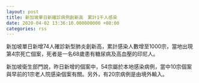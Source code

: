 ```yaml
---
layout: post
title: 新加坡單日新確診病例創新高　累計1千人感染
date: 2020-04-02 13:36:10.000000000 +08:00
categories: rss
---
```


新加坡單日新增74人確診新型肺炎創新高，累計感染人數增至1000宗，當地出現第4宗死亡個案，死者是一名68歲患有糖尿病及高血壓的印尼人。

新加坡衛生部門說，昨日新增的個案中，54宗屬於本地感染病例，當中10宗個案與早前的1宗老人院感染個案有關。另外，有20宗病例是由境外輸入。
